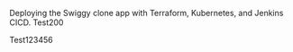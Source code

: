 Deploying the Swiggy clone app with Terraform, Kubernetes, and Jenkins CICD.
Test200


Test123456




